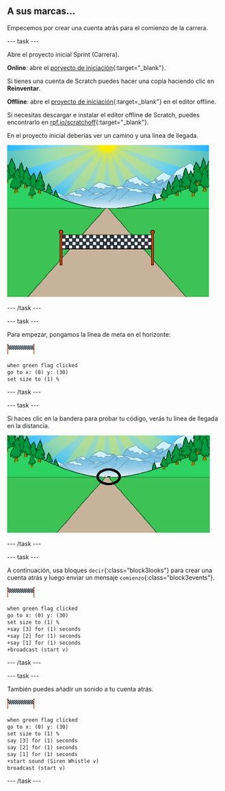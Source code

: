 ## A sus marcas...

Empecemos por crear una cuenta atrás para el comienzo de la carrera.

--- task ---

Abre el proyecto inicial Sprint (Carrera).

**Online**: abre el [poryecto de iniciación](http://rpf.io/sprint-on){:target="_blank"}.

Si tienes una cuenta de Scratch puedes hacer una copia haciendo clic en **Reinventar**.

**Offline**: abre el [proyecto de iniciación](http://rpf.io/p/en/sprint-go){:target=_blank"} en el editor offline.

Si necesitas descargar e instalar el editor offline de Scratch, puedes encontrarlo en [rpf.io/scratchoff](http://rpf.io/scratchoff){:target="_blank"}.

En el proyecto inicial deberías ver un camino y una línea de llegada.

![proyectos para comenzar](images/sprint-starter.png)

--- /task ---

--- task ---

Para empezar, pongamos la línea de meta en el horizonte:

![objeto línea de llegada](images/finish-line-sprite.png)

```blocks3
when green flag clicked
go to x: (0) y: (30)
set size to (1) %
```

--- /task ---

--- task ---

Si haces clic en la bandera para probar tu código, verás tu línea de llegada en la distancia.

![línea de llegada en la distancia](images/sprint-line-start-test-annotated.png)

--- /task ---

--- task ---

A continuación, usa bloques `decir`{:class="block3looks"} para crear una cuenta atrás y luego enviar un mensaje `comienzo`{:class="block3events"}.

![objeto línea de llegada](images/finish-line-sprite.png)

```blocks3
when green flag clicked
go to x: (0) y: (30)
set size to (1) %
+say [3] for (1) seconds
+say [2] for (1) seconds
+say [1] for (1) seconds
+broadcast (start v)
```

--- /task ---

--- task ---

También puedes añadir un sonido a tu cuenta atrás.

![objeto línea de llegada](images/finish-line-sprite.png)

```blocks3
when green flag clicked
go to x: (0) y: (30)
set size to (1) %
say [3] for (1) seconds
say [2] for (1) seconds
say [1] for (1) seconds
+start sound (Siren Whistle v)
broadcast (start v)
```

--- /task ---
